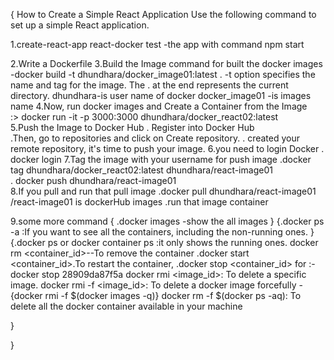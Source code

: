 {
How to Create a Simple React Application
Use the following command to set up a simple React application.

1.create-react-app react-docker
 test -the app with command npm start

2.Write a Dockerfile
3.Build the Image
        command for built the docker images -docker build -t dhundhara/docker_image01:latest . 
        -t option specifies the name and tag for the image.
        The . at the end represents the current directory.
        dhundhara-is user name of docker
        docker_image01 -is images name
4.Now, run docker images and Create a Container from the Image  
                   :> docker run -it -p 3000:3000 dhundhara/docker_react02:latest  
5.Push the Image to Docker Hub
   . Register into Docker Hub   
   .Then, go to repositories and click on Create repository.
   . created your remote repository, it's time to push your image. 
6.you need to login Docker
       . docker login
7.Tag the image with your username for push image
             .docker tag dhundhara/docker_react02:latest dhundhara/react-image01  
             . docker push dhundhara/react-image01    
8.If you pull and run that pull image
                .docker pull dhundhara/react-image01     
                            /react-image01 is dockerHub images
                 .run that image container     

9.some more command
    { .docker images  -show the all images   }
     {.docker ps -a :If you want to see all the containers, including the non-running ones. }   
     {.docker ps or docker container ps :it only shows the running ones.
     docker rm <container_id>--To remove the container
     .docker start <container_id>.To restart the container,
     .docker stop <container_id>  for :-docker stop 28909da87f5a 
     docker rmi <image_id>: To delete a specific image.
     docker rmi -f <image_id>: To delete a docker image forcefully
     -{docker rmi -f $(docker images -q)}
     docker rm -f $(docker ps -aq): To delete all the docker container available in your machine

}

}
